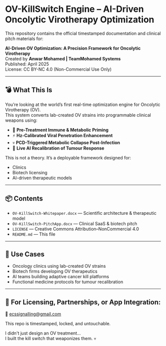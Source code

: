 # OV-KillSwitch Engine – AI-Driven Oncolytic Virotherapy Optimization

This repository contains the official timestamped documentation and clinical pitch materials for:

**AI-Driven OV Optimization: A Precision Framework for Oncolytic Virotherapy**  
Created by **Anwar Mohamed | TeamMohamed Systems**  
Published: April 2025  
License: CC BY-NC 4.0 (Non-Commercial Use Only)

---

## 💣 What This Is

You’re looking at the world’s first real-time optimization engine for Oncolytic Virotherapy (OV).  
This system converts lab-created OV strains into programmable clinical weapons using:

- 🧬 **Pre-Treatment Immune & Metabolic Priming**  
- ⚡ **Hz-Calibrated Viral Penetration Enhancement**  
- 💀 **PCD-Triggered Metabolic Collapse Post-Infection**  
- 🔁 **Live AI Recalibration of Tumour Response**

This is not a theory. It’s a deployable framework designed for:
- Clinics
- Biotech licensing
- AI-driven therapeutic models

---

## 📦 Contents

- `OV-KillSwitch-Whitepaper.docx` — Scientific architecture & therapeutic model  
- `OV-KillSwitch-PitchApp.docx` — Clinical SaaS & biotech pitch  
- `LICENSE` — Creative Commons Attribution–NonCommercial 4.0  
- `README.md` — This file

---

## 🚀 Use Cases

- Oncology clinics using lab-created OV strains  
- Biotech firms developing OV therapeutics  
- AI teams building adaptive cancer kill platforms  
- Functional medicine protocols for tumour recalibration

---

## 🧠 For Licensing, Partnerships, or App Integration:  
📧 ecssignalling@gmail.com

This repo is timestamped, locked, and untouchable.

I didn't just design an OV treatment...  
I built the kill switch that weaponizes them. 💀
